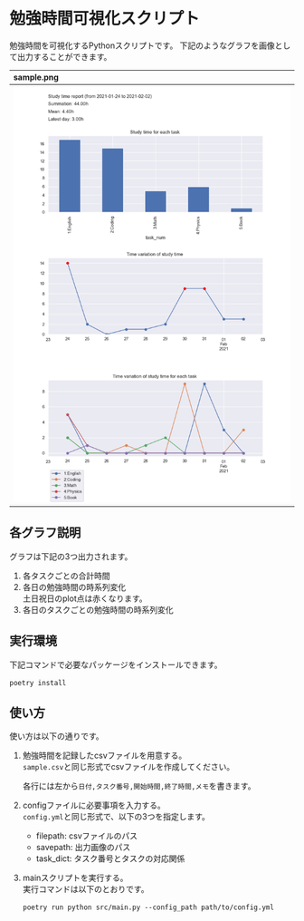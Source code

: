 # 勉強時間可視化スクリプト
勉強時間を可視化するPythonスクリプトです。
下記のようなグラフを画像として出力することができます。

|sample.png|
| :--- |
|![](./sample/sample.png)|

## 各グラフ説明
グラフは下記の3つ出力されます。
1. 各タスクごとの合計時間
1. 各日の勉強時間の時系列変化  
    土日祝日のplot点は赤くなります。
1. 各日のタスクごとの勉強時間の時系列変化

## 実行環境
下記コマンドで必要なパッケージをインストールできます。
```
poetry install
```

## 使い方
使い方は以下の通りです。
1. 勉強時間を記録したcsvファイルを用意する。  
    `sample.csv`と同じ形式でcsvファイルを作成してください。

    各行には左から`日付,タスク番号,開始時間,終了時間,メモ`を書きます。

2. configファイルに必要事項を入力する。  
    `config.yml`と同じ形式で、以下の3つを指定します。
    - filepath: csvファイルのパス
    - savepath: 出力画像のパス
    - task_dict: タスク番号とタスクの対応関係
3. mainスクリプトを実行する。  
    実行コマンドは以下のとおりです。
    ```
    poetry run python src/main.py --config_path path/to/config.yml
    ```


